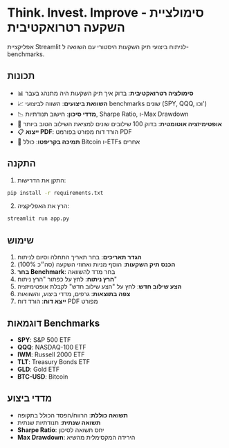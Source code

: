 # Think. Invest. Improve - סימולציית השקעה רטרואקטיבית

אפליקציית Streamlit לניתוח ביצועי תיק השקעות היסטורי עם השוואה ל-benchmarks.

## תכונות

- 📊 **סימולציה רטרואקטיבית**: בדוק איך תיק השקעות היה מתנהג בעבר
- 📈 **השוואת ביצועים**: השווה לביצועי benchmarks שונים (SPY, QQQ, וכו')
- 📉 **מדדי סיכון**: חישוב תנודתיות, Sharpe Ratio, ו-Max Drawdown
- 🎯 **אופטימיזציה אוטומטית**: בדוק 100 שילובים שונים למציאת השילוב הטוב ביותר
- 📋 **ייצוא PDF**: הורד דוח מפורט בפורמט PDF
- 🎯 **תמיכה בקריפטו**: כולל Bitcoin ו-ETFs אחרים

## התקנה

1. התקן את הדרישות:
```bash
pip install -r requirements.txt
```

2. הרץ את האפליקציה:
```bash
streamlit run app.py
```

## שימוש

1. **הגדר תאריכים**: בחר תאריך התחלה וסיום לניתוח
2. **הכנס תיק השקעות**: הוסף מניות ואחוזי השקעה (סה״כ 100%)
3. **בחר Benchmark**: בחר מדד להשוואה
4. **הרץ ניתוח**: לחץ על כפתור "הרץ ניתוח"
5. **הצע שילוב חדש**: לחץ על "הצע שילוב חדש" לקבלת אופטימיזציה
6. **צפה בתוצאות**: גרפים, מדדי ביצוע, והשוואות
7. **ייצא דוח**: הורד דוח PDF מפורט

## דוגמאות Benchmarks

- **SPY**: S&P 500 ETF
- **QQQ**: NASDAQ-100 ETF
- **IWM**: Russell 2000 ETF
- **TLT**: Treasury Bonds ETF
- **GLD**: Gold ETF
- **BTC-USD**: Bitcoin

## מדדי ביצוע

- **תשואה כוללת**: הרווח/הפסד הכולל בתקופה
- **תשואה שנתית**: תנודתיות שנתית
- **Sharpe Ratio**: יחס תשואה לסיכון
- **Max Drawdown**: הירידה המקסימלית מהשיא 